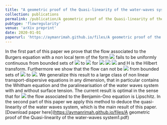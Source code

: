 ```yaml
--- 
title: "A geometric proof of the Quasi-linearity of the water-waves system" 
collection: publications  
permalink: /publication/A geometric proof of the Quasi-linearity of the water-waves system
pubtype: 'flowregularity'
venue: 'arXiv preprint'
date: 2020-01-01
paperurl: 'https://aymanrimah.github.io/files/A geometric proof of the Quasi-linearity of the water-waves system1.pdf'
---
```

  In the first part of this paper we prove that the flow associated to the Burgers equation with a non local term
 of the form <img src="https://latex.codecogs.com/gif.latex?H\langle D \rangle^\alpha u " /> fails
 to be uniformly continuous from bounded sets of <img src="https://latex.codecogs.com/gif.latex?H^s(\mathbb D)" /> 
 to <img src="https://latex.codecogs.com/gif.latex?C^0([0,T],H^s(\mathbb D))" /> for <img src="https://latex.codecogs.com/gif.latex? T>0, " /> <img src="https://latex.codecogs.com/gif.latex?s>2+\frac{1}{2}, \ 0\leq \alpha <2," />
 <img src="https://latex.codecogs.com/gif.latex? \ \mathbb D=\mathbb R \ \text{or} \ \mathbb T," /> and H is the Hilbert transform. 
 Furthermore we show that the flow can not be <img src="https://latex.codecogs.com/gif.latex?C^1" /> 
from bounded sets of <img src="https://latex.codecogs.com/gif.latex?H^s(\mathbb D)" /> to <img src="https://latex.codecogs.com/gif.latex?C^0([0,T],H^{s-1+(\alpha-1)^+ +\epsilon}(\mathbb D)),\ \text{for } \epsilon>0 " />.
We generalize this result to a large class of non linear transport-dispersive equations in any dimension, that in particular 
   contains the Whitham equation and the paralinearisation of the water waves system with and without surface tension. 
    The current result is optimal in the sense that for <img src="https://latex.codecogs.com/gif.latex?\alpha=2 \ \text{and } \mathbb D=\mathbb T" /> 
    the flow associated to the Benjamin-Ono equation is Lipschitz.
    In the second part of this paper we apply this method to deduce the quasi-linearity of the water waves system, which is the main result of this paper.   
[Download paper here](https://aymanrimah.github.io/files/A geometric proof of the Quasi-linearity of the water-waves system1.pdf)
 
